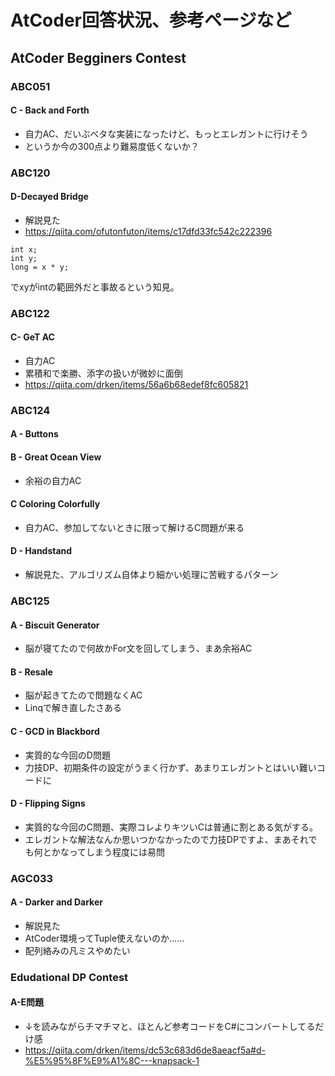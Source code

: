 # AtCoder回答状況、参考ページなど

## AtCoder Begginers Contest

### ABC051
#### C - Back and Forth
- 自力AC、だいぶベタな実装になったけど、もっとエレガントに行けそう
- というか今の300点より難易度低くないか？

### ABC120
#### D-Decayed Bridge
- 解説見た
- https://qiita.com/ofutonfuton/items/c17dfd33fc542c222396
~~~
int x;
int y;
long = x * y;
~~~
でxyがintの範囲外だと事故るという知見。

### ABC122
#### C- GeT AC
- 自力AC
- 累積和で楽勝、添字の扱いが微妙に面倒
- https://qiita.com/drken/items/56a6b68edef8fc605821

### ABC124
#### A - Buttons
#### B - Great Ocean View
- 余裕の自力AC

#### C Coloring Colorfully
- 自力AC、参加してないときに限って解けるC問題が来る

#### D - Handstand
- 解説見た、アルゴリズム自体より細かい処理に苦戦するパターン

### ABC125
#### A - Biscuit Generator
- 脳が寝てたので何故かFor文を回してしまう、まあ余裕AC

#### B - Resale
- 脳が起きてたので問題なくAC
- Linqで解き直したさある

#### C - GCD in Blackbord
- 実質的な今回のD問題
- 力技DP、初期条件の設定がうまく行かず、あまりエレガントとはいい難いコードに

#### D - Flipping Signs
- 実質的な今回のC問題、実際コレよりキツいCは普通に割とある気がする。
- エレガントな解法なんか思いつかなかったので力技DPですよ、まあそれでも何とかなってしまう程度には易問

### AGC033
#### A - Darker and Darker
- 解説見た
- AtCoder環境ってTuple使えないのか……
- 配列絡みの凡ミスやめたい

### Edudational DP Contest
#### A-E問題
- ↓を読みながらチマチマと、ほとんど参考コードをC#にコンバートしてるだけ感
- https://qiita.com/drken/items/dc53c683d6de8aeacf5a#d-%E5%95%8F%E9%A1%8C---knapsack-1